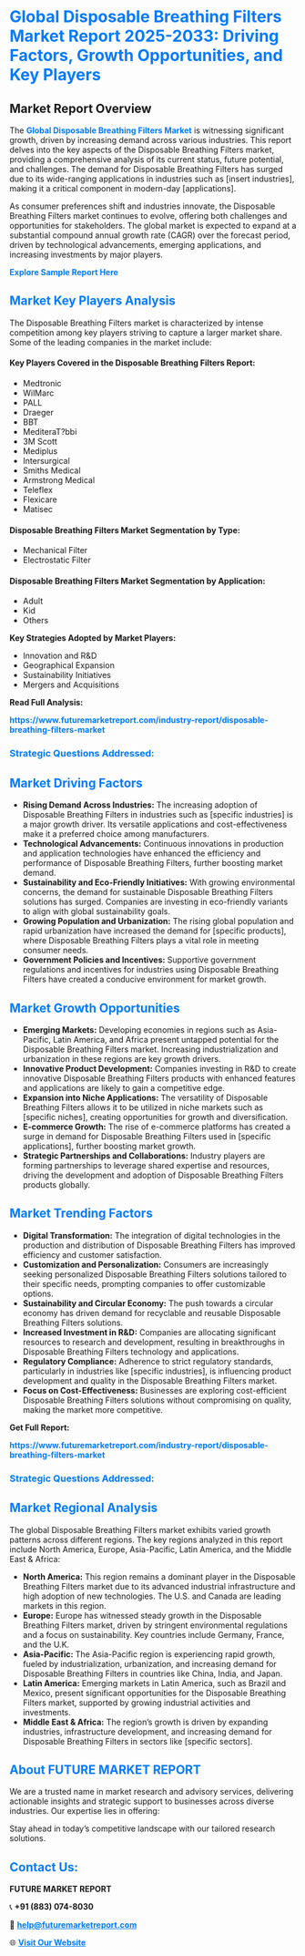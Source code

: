 <h1 style="color: #007BFF;">Global Disposable Breathing Filters Market Report 2025-2033: Driving Factors, Growth Opportunities, and Key Players</h1>

<section id="overview">
<h2>Market Report Overview</h2>
<p>The <a href="https://www.futuremarketreport.com/industry-report/disposable-breathing-filters-market" style="color: #007BFF; text-decoration: none;"><strong>Global Disposable Breathing Filters Market</strong></a> is witnessing significant growth, driven by increasing demand across various industries. This report delves into the key aspects of the Disposable Breathing Filters market, providing a comprehensive analysis of its current status, future potential, and challenges. The demand for Disposable Breathing Filters has surged due to its wide-ranging applications in industries such as [insert industries], making it a critical component in modern-day [applications].</p>
<p>As consumer preferences shift and industries innovate, the Disposable Breathing Filters market continues to evolve, offering both challenges and opportunities for stakeholders. The global market is expected to expand at a substantial compound annual growth rate (CAGR) over the forecast period, driven by technological advancements, emerging applications, and increasing investments by major players.</p>
</section>

<section id="overview">
<p><a href="https://www.futuremarketreport.com/request-sample/reportId=78387" style="color: #007BFF; text-decoration: none;"><strong>Explore Sample Report Here</strong></a></p>
</section>

<section id="key-players">
<h2 style="color: #007BFF;">Market Key Players Analysis</h2>
<p>The Disposable Breathing Filters market is characterized by intense competition among key players striving to capture a larger market share. Some of the leading companies in the market include:</p>
<h4>Key Players Covered in the Disposable Breathing Filters Report:</h4>
<ul><li>Medtronic</li><li>WilMarc</li><li>PALL</li><li>Draeger</li><li>BBT</li><li>MediteraT?bbi</li><li>3M Scott</li><li>Mediplus</li><li>Intersurgical</li><li>Smiths Medical</li><li>Armstrong Medical</li><li>Teleflex</li><li>Flexicare</li><li>Matisec</li></ul>
<h4>Disposable Breathing Filters Market Segmentation by Type:</h4>
<ul><li>Mechanical Filter</li><li>Electrostatic Filter</li></ul>

<h4>Disposable Breathing Filters Market Segmentation by Application:</h4>
<ul><li>Adult</li><li>Kid</li><li>Others</li></ul>
<p><strong>Key Strategies Adopted by Market Players:</strong></p>
<ul>
<li>Innovation and R&D</li>
<li>Geographical Expansion</li>
<li>Sustainability Initiatives</li>
<li>Mergers and Acquisitions</li>
</ul>
</section>

<section>
<p><strong>Read Full Analysis: </strong></p><a href="https://www.futuremarketreport.com/industry-report/disposable-breathing-filters-market" style="color: #007BFF; text-decoration: none;"><strong>https://www.futuremarketreport.com/industry-report/disposable-breathing-filters-market</strong></a>
<h3 style="color: #007BFF;">Strategic Questions Addressed:</h3>
</section>

<section id="driving-factors">
<h2 style="color: #007BFF;">Market Driving Factors</h2>
<ul>
<li><strong>Rising Demand Across Industries:</strong> The increasing adoption of Disposable Breathing Filters in industries such as [specific industries] is a major growth driver. Its versatile applications and cost-effectiveness make it a preferred choice among manufacturers.</li>
<li><strong>Technological Advancements:</strong> Continuous innovations in production and application technologies have enhanced the efficiency and performance of Disposable Breathing Filters, further boosting market demand.</li>
<li><strong>Sustainability and Eco-Friendly Initiatives:</strong> With growing environmental concerns, the demand for sustainable Disposable Breathing Filters solutions has surged. Companies are investing in eco-friendly variants to align with global sustainability goals.</li>
<li><strong>Growing Population and Urbanization:</strong> The rising global population and rapid urbanization have increased the demand for [specific products], where Disposable Breathing Filters plays a vital role in meeting consumer needs.</li>
<li><strong>Government Policies and Incentives:</strong> Supportive government regulations and incentives for industries using Disposable Breathing Filters have created a conducive environment for market growth.</li>
</ul>
</section>

<section id="growth-opportunities">
<h2 style="color: #007BFF;">Market Growth Opportunities</h2>
<ul>
<li><strong>Emerging Markets:</strong> Developing economies in regions such as Asia-Pacific, Latin America, and Africa present untapped potential for the Disposable Breathing Filters market. Increasing industrialization and urbanization in these regions are key growth drivers.</li>
<li><strong>Innovative Product Development:</strong> Companies investing in R&D to create innovative Disposable Breathing Filters products with enhanced features and applications are likely to gain a competitive edge.</li>
<li><strong>Expansion into Niche Applications:</strong> The versatility of Disposable Breathing Filters allows it to be utilized in niche markets such as [specific niches], creating opportunities for growth and diversification.</li>
<li><strong>E-commerce Growth:</strong> The rise of e-commerce platforms has created a surge in demand for Disposable Breathing Filters used in [specific applications], further boosting market growth.</li>
<li><strong>Strategic Partnerships and Collaborations:</strong> Industry players are forming partnerships to leverage shared expertise and resources, driving the development and adoption of Disposable Breathing Filters products globally.</li>
</ul>
</section>

<section id="trending-factors">
<h2 style="color: #007BFF;">Market Trending Factors</h2>
<ul>
<li><strong>Digital Transformation:</strong> The integration of digital technologies in the production and distribution of Disposable Breathing Filters has improved efficiency and customer satisfaction.</li>
<li><strong>Customization and Personalization:</strong> Consumers are increasingly seeking personalized Disposable Breathing Filters solutions tailored to their specific needs, prompting companies to offer customizable options.</li>
<li><strong>Sustainability and Circular Economy:</strong> The push towards a circular economy has driven demand for recyclable and reusable Disposable Breathing Filters solutions.</li>
<li><strong>Increased Investment in R&D:</strong> Companies are allocating significant resources to research and development, resulting in breakthroughs in Disposable Breathing Filters technology and applications.</li>
<li><strong>Regulatory Compliance:</strong> Adherence to strict regulatory standards, particularly in industries like [specific industries], is influencing product development and quality in the Disposable Breathing Filters market.</li>
<li><strong>Focus on Cost-Effectiveness:</strong> Businesses are exploring cost-efficient Disposable Breathing Filters solutions without compromising on quality, making the market more competitive.</li>
</ul>
</section>

<section>
<p><strong>Get Full Report: </strong></p><a href="https://www.futuremarketreport.com/industry-report/disposable-breathing-filters-market" style="color: #007BFF; text-decoration: none;"><strong>https://www.futuremarketreport.com/industry-report/disposable-breathing-filters-market</strong></a>
<h3 style="color: #007BFF;">Strategic Questions Addressed:</h3>
</section>


<section id="regional-analysis">
<h2 style="color: #007BFF;">Market Regional Analysis</h2>
<p>The global Disposable Breathing Filters market exhibits varied growth patterns across different regions. The key regions analyzed in this report include North America, Europe, Asia-Pacific, Latin America, and the Middle East & Africa:</p>
<ul>
<li><strong>North America:</strong> This region remains a dominant player in the Disposable Breathing Filters market due to its advanced industrial infrastructure and high adoption of new technologies. The U.S. and Canada are leading markets in this region.</li>
<li><strong>Europe:</strong> Europe has witnessed steady growth in the Disposable Breathing Filters market, driven by stringent environmental regulations and a focus on sustainability. Key countries include Germany, France, and the U.K.</li>
<li><strong>Asia-Pacific:</strong> The Asia-Pacific region is experiencing rapid growth, fueled by industrialization, urbanization, and increasing demand for Disposable Breathing Filters in countries like China, India, and Japan.</li>
<li><strong>Latin America:</strong> Emerging markets in Latin America, such as Brazil and Mexico, present significant opportunities for the Disposable Breathing Filters market, supported by growing industrial activities and investments.</li>
<li><strong>Middle East & Africa:</strong> The region’s growth is driven by expanding industries, infrastructure development, and increasing demand for Disposable Breathing Filters in sectors like [specific sectors].</li>
</ul>
</section>

<footer>
<h2 style="color: #007BFF;">About FUTURE MARKET REPORT</h2>
<p>We are a trusted name in market research and advisory services, delivering actionable insights and strategic support to businesses across diverse industries. Our expertise lies in offering:</p>

<p>Stay ahead in today’s competitive landscape with our tailored research solutions.</p>

<h2 style="color: #007BFF;">Contact Us:</h2>
<p><strong>FUTURE MARKET REPORT</strong></p>
<p>📞 <strong>+91 (883) 074-8030</strong></p>
<p>📧 <strong><a href="mailto:help@futuremarketreport.com" style="color: #007BFF;">help@futuremarketreport.com</a></strong></p>
<p>🌐 <strong><a href="https://www.futuremarketreport.com/" style="color: #007BFF;">Visit Our Website</a></strong></p>
</footer>